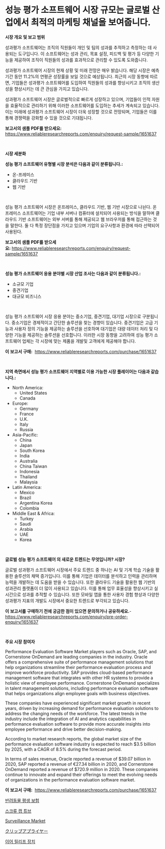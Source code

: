 <p><h1>성능 평가 소프트웨어 시장 규모는 글로벌 산업에서 최적의 마케팅 채널을 보여줍니다.</h1></p><p><strong>시장 개요 및 보고 범위</strong></p>
<p><p>성과평가 소프트웨어는 조직의 직원들이 개인 및 팀의 성과를 추적하고 측정하는 데 사용되는 도구입니다. 이 소프트웨어는 성과 관리, 목표 설정, 피드백 및 평가 등 다양한 기능을 제공하여 조직이 직원들의 성과를 효과적으로 관리할 수 있도록 도와줍니다.</p><p>성과평가 소프트웨어 시장의 현재 상황 및 미래 전망은 매우 밝습니다. 해당 시장은 예측 기간 동안 11.2%의 연평균 성장률을 보일 것으로 예상됩니다. 최근의 시장 동향에 따르면, 기업들은 성과평가 소프트웨어를 도입하여 직원들의 성과를 향상시키고 조직의 생산성을 향상시키는 데 큰 관심을 가지고 있습니다.</p><p>성과평가 소프트웨어 시장은 글로벌적으로 빠르게 성장하고 있으며, 기업들이 인적 자원을 효율적으로 관리하기 위해 이러한 소프트웨어를 도입하는 추세가 계속되고 있습니다. 이는 미래에 성과평가 소프트웨어 시장이 더욱 성장할 것으로 전망되며, 기업들은 이를 통해 경쟁력을 강화할 수 있을 것으로 기대됩니다.</p></p>
<p><strong>보고서의 샘플 PDF를 받으세요:</strong> <a href="https://www.reliableresearchreports.com/enquiry/request-sample/1651637">https://www.reliableresearchreports.com/enquiry/request-sample/1651637</a></p>
<p>&nbsp;</p>
<p><strong>시장 세분화</strong></p>
<p><strong>성능 평가 소프트웨어 유형별 시장 분석은 다음과 같이 분류됩니다.:</strong></p>
<p><ul><li>온-프레미스</li><li>클라우드 기반</li><li>웹 기반</li></ul></p>
<p>&nbsp;</p>
<p><p>성능 평가 소프트웨어 시장은 온프레미스, 클라우드 기반, 웹 기반 시장으로 나뉜다. 온프레미스 소프트웨어는 기업 내부 서버나 컴퓨터에 설치되어 사용되는 방식을 말하며 클라우드 기반 소프트웨어는 외부 서버를 통해 제공되고 웹 브라우저를 통해 접근하는 것을 말한다. 둘 다 특정 장단점을 가지고 있으며 기업의 요구사항과 환경에 따라 선택되어 사용된다.</p></p>
<p><strong>보고서의 샘플 PDF를 받으세요:</strong>&nbsp;<a href="https://www.reliableresearchreports.com/enquiry/request-sample/1651637">https://www.reliableresearchreports.com/enquiry/request-sample/1651637</a></p>
<p>&nbsp;</p>
<p><strong> 성능 평가 소프트웨어 응용 분야별 시장 산업 조사는 다음과 같이 분류됩니다.:</strong></p>
<p><ul><li>소규모 기업</li><li>중견기업</li><li>대규모 비즈니스</li></ul></p>
<p>&nbsp;</p>
<p><p>성능 평가 소프트웨어 시장 응용 분야는 중소기업, 중견기업, 대기업 시장으로 구분됩니다. 중소기업은 경제적이고 간단한 솔루션을 찾는 경향이 있습니다. 중견기업은 고급 기능과 사용자 정의 기능을 제공하는 솔루션을 선호하며 대기업은 대량 데이터 처리 및 다양한 기능을 제공하는 솔루션을 선호합니다. 이러한 시장 동향을 고려하여 성능 평가 소프트웨어 업체는 각 시장에 맞는 제품을 개발및 고객에게 제공해야 합니다.</p></p>
<p><strong>이 보고서 구매:</strong>&nbsp; <a href="https://www.reliableresearchreports.com/purchase/1651637">https://www.reliableresearchreports.com/purchase/1651637</a></p>
<p>&nbsp;</p>
<p><strong>지역 측면에서 성능 평가 소프트웨어 지역별로 이용 가능한 시장 플레이어는 다음과 같습니다.:</strong></p>
<p><ul>
    <li>
        North America:
        <ul>
            <li>United States</li>
            <li>Canada</li>
        </ul>
    </li>
    <li>
        Europe:
        <ul>
            <li>Germany</li>
            <li>France</li>
            <li>U.K.</li>
            <li>Italy</li>
            <li>Russia</li>
        </ul>
    </li>
    <li>
        Asia-Pacific:
        <ul>
            <li>China</li>
            <li>Japan</li>
            <li>South Korea</li>
            <li>India</li>
            <li>Australia</li>
            <li>China Taiwan</li>
            <li>Indonesia</li>
            <li>Thailand</li>
            <li>Malaysia</li>
        </ul>
    </li>
    <li>
        Latin America:
        <ul>
            <li>Mexico</li>
            <li>Brazil</li>
            <li>Argentina Korea</li>
            <li>Colombia</li>
        </ul>
    </li>
    <li>
        Middle East & Africa:
        <ul>
            <li>Turkey</li>
            <li>Saudi</li>
            <li>Arabia</li>
            <li>UAE</li>
            <li>Korea</li>
        </ul>
    </li>
    </ul></p>
<p>&nbsp;</p>
<p><strong>글로벌 성능 평가 소프트웨어 의 새로운 트렌드는 무엇입니까? 시장?</strong></p>
<p><p>글로벌 성과평가 소프트웨어 시장에서 주요 트렌드 중 하나는 AI 및 기계 학습 기술을 활용한 솔루션의 채택 증가입니다. 이를 통해 기업은 데이터를 분석하고 인력을 관리하며 능력을 개발하는 데 도움을 받을 수 있습니다. 또한 클라우드 기술을 활용한 웹 기반의 성과관리 플랫폼이 더 많이 사용되고 있습니다. 이를 통해 업무 효율성을 향상시키고 실시간으로 성과를 추적할 수 있습니다. 또한 모바일 앱을 통한 사용자 경험 향상과 다양한 성과평가 지표의 개발도 시장에서 중요한 트렌드로 부각되고 있습니다.</p></p>
<p><strong>이 보고서를 구매하기 전에 궁금한 점이 있으면 문의하거나 공유하세요.</strong>- <a href="https://www.reliableresearchreports.com/enquiry/pre-order-enquiry/1651637">https://www.reliableresearchreports.com/enquiry/pre-order-enquiry/1651637</a></p>
<p>&nbsp;</p>
<p><strong>주요 시장 참여자</strong></p>
<p><p>Performance Evaluation Software Market players such as Oracle, SAP, and Cornerstone OnDemand are leading companies in the industry. Oracle offers a comprehensive suite of performance management solutions that help organizations streamline their performance evaluation process and improve workforce productivity. SAP provides cloud-based performance management software that integrates with other HR systems to provide a holistic view of employee performance. Cornerstone OnDemand specializes in talent management solutions, including performance evaluation software that helps organizations align employee goals with business objectives.</p><p>These companies have experienced significant market growth in recent years, driven by increasing demand for performance evaluation solutions to address the changing needs of the workforce. The latest trends in the industry include the integration of AI and analytics capabilities in performance evaluation software to provide more accurate insights into employee performance and drive better decision-making.</p><p>According to market research reports, the global market size of the performance evaluation software industry is expected to reach $3.5 billion by 2025, with a CAGR of 8.5% during the forecast period.</p><p>In terms of sales revenue, Oracle reported a revenue of $39.07 billion in 2020, SAP reported a revenue of €27.34 billion in 2020, and Cornerstone OnDemand reported a revenue of $720.9 million in 2020. These companies continue to innovate and expand their offerings to meet the evolving needs of organizations in the performance evaluation software market.</p></p>
<p><strong>이 보고서 구매:</strong>&nbsp;&nbsp;<a href="https://www.reliableresearchreports.com/purchase/1651637">https://www.reliableresearchreports.com/purchase/1651637</a></p>
<p><p><a href="https://github.com/vsoq0zknh59/Market-Research-Report-List-1/blob/main/265023710480.md">반려동물 평생 보험</a></p><p><a href="https://medium.com/@constantinvon/%EB%82%98%EC%82%AC-%EC%BA%A1-%ED%8A%9C%EB%B8%8C-%EC%8B%9C%EC%9E%A5-%EC%9C%A0%ED%98%95-%EC%9D%91%EC%9A%A9-%EB%B0%8F-%EC%A7%80%EB%A6%AC%EB%B3%84-%EC%A2%85%ED%95%A9-%ED%8F%89%EA%B0%80-67f2c0b6c5b0">스크류 캡 튜브</a></p><p><a href="https://github.com/prosalinda88/Market-Research-Report-List-3/blob/main/surveillance-market.md">Surveillance Market</a></p><p><a href="https://github.com/MosesSpinka1914/Market-Research-Report-List-1/blob/main/169363811446.md">クリップアプライヤー</a></p><p><a href="https://medium.com/@jerrodhilll68/%EC%9D%B4%EC%96%B4%ED%8F%B0-%EC%99%84%ED%99%94-%EC%9E%A5%EC%B9%98-%EC%8B%9C%EC%9E%A5-%EB%B6%84%EC%84%9D-%EC%97%B0%ED%8F%89%EA%B7%A0-%EC%84%B1%EC%9E%A5%EB%A5%A0-%EC%8B%9C%EC%9E%A5-%EC%84%B8%EB%B6%84%ED%99%94-%EB%B0%8F-%EC%84%B8%EA%B3%84-%EC%82%B0%EC%97%85-%EA%B0%9C%EC%9A%94-704c2cd75230">이어 릴리프 장치</a></p></p>
